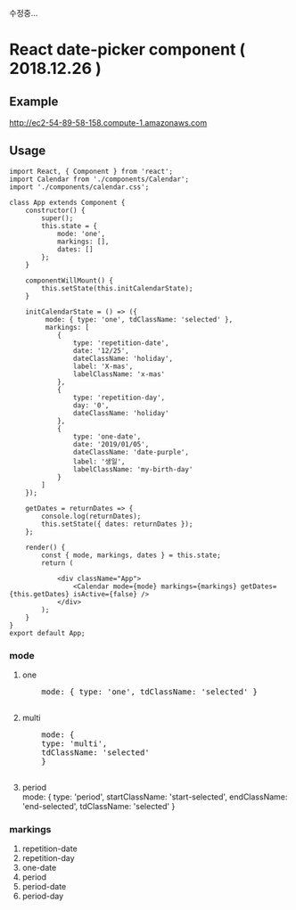수정중...
# React date-picker component ( 2018.12.26 )

## Example 
http://ec2-54-89-58-158.compute-1.amazonaws.com


## Usage
```
import React, { Component } from 'react';
import Calendar from './components/Calendar';
import './components/calendar.css';

class App extends Component {
	constructor() {
		super();
		this.state = {
			mode: 'one',
			markings: [],
			dates: []
		};
	}

	componentWillMount() {
		this.setState(this.initCalendarState);
	}

	initCalendarState = () => ({
		 mode: { type: 'one', tdClassName: 'selected' }, 
		 markings: [
			{
				type: 'repetition-date', 
				date: '12/25',
				dateClassName: 'holiday',
				label: 'X-mas',
				labelClassName: 'x-mas'
			},
			{
				type: 'repetition-day', 
				day: '0',
				dateClassName: 'holiday'
			},
			{
				type: 'one-date', 
				date: '2019/01/05',
				dateClassName: 'date-purple',
				label: '생일',
				labelClassName: 'my-birth-day'
			}
		]
	});

	getDates = returnDates => {
		console.log(returnDates);
		this.setState({ dates: returnDates });
	};

	render() {
		const { mode, markings, dates } = this.state;
		return (
		
			<div className="App">
				<Calendar mode={mode} markings={markings} getDates={this.getDates} isActive={false} />
			</div>
		);
	}
}
export default App;
```

### mode
<ol>
  <li>one</li>
	<pre>
	mode: { type: 'one', tdClassName: 'selected' } 
	</pre>
		 

  <li>multi</li>
  <pre>
  	mode: {
	type: 'multi',
	tdClassName: 'selected'
	}
	</pre>
 
  <li>period</li>
  mode: {
  	type: 'period',
	startClassName: 'start-selected',
	endClassName: 'end-selected',
	tdClassName: 'selected'
	}
  
</ol>

### markings
<ol>
  <li>repetition-date</li>
	
  <li>repetition-day</li>
  
  <li>one-date</li>
  
  <li>period</li>
  
  <li>period-date</li>
  
  <li>period-day</li>

</ol>
